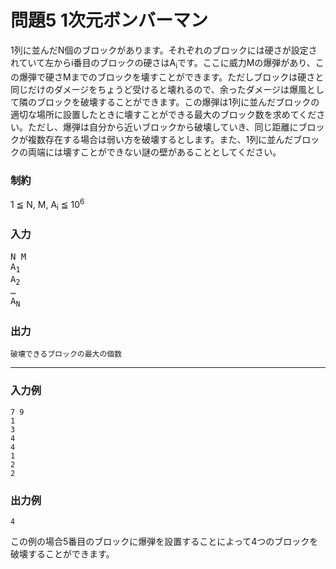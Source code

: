 # 問題5 1次元ボンバーマン

1列に並んだN個のブロックがあります。それぞれのブロックには硬さが設定されていて左からi番目のブロックの硬さはA<sub>i</sub>です。ここに威力Mの爆弾があり、この爆弾で硬さMまでのブロックを壊すことができます。ただしブロックは硬さと同じだけのダメージをちょうど受けると壊れるので、余ったダメージは爆風として隣のブロックを破壊することができます。この爆弾は1列に並んだブロックの適切な場所に設置したときに壊すことができる最大のブロック数を求めてください。ただし、爆弾は自分から近いブロックから破壊していき、同じ距離にブロックが複数存在する場合は弱い方を破壊するとします。また、1列に並んだブロックの両端には壊すことができない謎の壁があることとしてください。

### 制約
1 ≦ N, M, A<sub>i</sub> ≦ 10<sup>6</sup>

### 入力
<pre>
N M
A<sub>1</sub>
A<sub>2</sub>
…
A<sub>N</sub>
</pre>

### 出力
```
破壊できるブロックの最大の個数
```

---
### 入力例
```
7 9
1
3
4
4
1
2
2
```

### 出力例
```
4
```
この例の場合5番目のブロックに爆弾を設置することによって4つのブロックを破壊することができます。